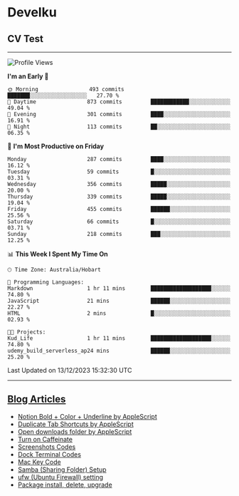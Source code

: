 <h1> Develku </h1>

<h2>CV Test</h2>

---

<!--START_SECTION:waka-->
![Profile Views](http://img.shields.io/badge/Profile%20Views-0-blue)

**I'm an Early 🐤** 

```text
🌞 Morning                493 commits         ███████░░░░░░░░░░░░░░░░░░   27.70 % 
🌆 Daytime                873 commits         ████████████░░░░░░░░░░░░░   49.04 % 
🌃 Evening                301 commits         ████░░░░░░░░░░░░░░░░░░░░░   16.91 % 
🌙 Night                  113 commits         ██░░░░░░░░░░░░░░░░░░░░░░░   06.35 % 
```
📅 **I'm Most Productive on Friday** 

```text
Monday                   287 commits         ████░░░░░░░░░░░░░░░░░░░░░   16.12 % 
Tuesday                  59 commits          █░░░░░░░░░░░░░░░░░░░░░░░░   03.31 % 
Wednesday                356 commits         █████░░░░░░░░░░░░░░░░░░░░   20.00 % 
Thursday                 339 commits         █████░░░░░░░░░░░░░░░░░░░░   19.04 % 
Friday                   455 commits         ██████░░░░░░░░░░░░░░░░░░░   25.56 % 
Saturday                 66 commits          █░░░░░░░░░░░░░░░░░░░░░░░░   03.71 % 
Sunday                   218 commits         ███░░░░░░░░░░░░░░░░░░░░░░   12.25 % 
```


📊 **This Week I Spent My Time On** 

```text
🕑︎ Time Zone: Australia/Hobart

💬 Programming Languages: 
Markdown                 1 hr 11 mins        ███████████████████░░░░░░   74.80 % 
JavaScript               21 mins             ██████░░░░░░░░░░░░░░░░░░░   22.27 % 
HTML                     2 mins              █░░░░░░░░░░░░░░░░░░░░░░░░   02.93 % 

🐱‍💻 Projects: 
Kud_Life                 1 hr 11 mins        ███████████████████░░░░░░   74.80 % 
udemy_build_serverless_ap24 mins             ██████░░░░░░░░░░░░░░░░░░░   25.20 % 
```


 Last Updated on 13/12/2023 15:32:30 UTC
<!--END_SECTION:waka-->

---

## [Blog Articles](https://my-digital-garden-green-seven.vercel.app/)

<!--START_SECTION:blog-->
- [Notion Bold + Color + Underline by AppleScript](https://my-digital-garden-green-seven.vercel.app/3-resource/mac-tips/notion-bold-color-underline-by-apple-script/)
- [Duplicate Tab Shortcuts by AppleScript](https://my-digital-garden-green-seven.vercel.app/3-resource/mac-tips/duplicate-tab-shortcuts-by-apple-script/)
- [Open downloads folder by AppleScript](https://my-digital-garden-green-seven.vercel.app/3-resource/mac-tips/open-downloads-folder-by-apple-script/)
- [Turn on Caffeinate](https://my-digital-garden-green-seven.vercel.app/3-resource/mac-tips/turn-on-caffeinate/)
- [Screenshots Codes](https://my-digital-garden-green-seven.vercel.app/3-resource/mac-tips/screenshots-codes/)
- [Dock Terminal Codes](https://my-digital-garden-green-seven.vercel.app/3-resource/mac-tips/dock-terminal-codes/)
- [Mac Key Code](https://my-digital-garden-green-seven.vercel.app/3-resource/mac-tips/mac-key-code/)
- [Samba (Sharing Folder) Setup](https://my-digital-garden-green-seven.vercel.app/3-resource/ubuntu-linux/samba-sharing-folder-setup/)
- [ufw (Ubuntu Firewall) setting](https://my-digital-garden-green-seven.vercel.app/3-resource/ubuntu-linux/ufw-ubuntu-firewall-setting/)
- [Package install, delete, upgrade](https://my-digital-garden-green-seven.vercel.app/apt/package-install-delete-upgrade/)
<!--END_SECTION:blog-->
